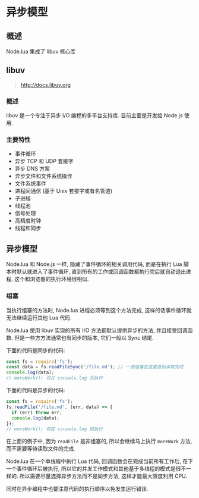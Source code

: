 # 异步模型

## 概述

Node.lua 集成了 libuv 核心库

## libuv 

> http://docs.libuv.org

### 概述

libuv 是一个专注于异步 I/O 编程的多平台支持库. 目前主要是开发给 Node.js 使用.

### 主要特性

- 事件循环
- 异步 TCP 和 UDP 套接字
- 异步 DNS 方案
- 异步文件和文件系统操作
- 文件系统事件
- 进程间通信 (基于 Unix 套接字或有名管道)
- 子进程
- 线程池
- 信号处理
- 高精度时钟
- 线程和同步

## 异步模型

Node.lua 和 Node.js 一样, 隐藏了事件循环的相关调用代码, 而是在执行 Lua 脚本时默认就进入了事件循环, 直到所有的工作或回调函数都执行完后就自动退出进程. 这个和浏览器的执行环境很相似.

### 组塞

当执行组塞的方法时, Node.lua 进程必须等到这个方法完成, 这样的话事件循环就无法继续运行其他 Lua 代码.

Node.lua 使用 libuv 实现的所有 I/O 方法都默认提供异步的方法, 并且接受回调函数. 但是一些方方法通常也有同步的版本, 它们一般以 Sync 结尾.

下面的代码是同步的代码:

```js
const fs = require('fs');
const data = fs.readFileSync('/file.md'); // 一直组塞在这里直到读取完成
console.log(data);
// moreWork(); 将在 console.log 后执行
```

下面的代码是异步的代码:

```js
const fs = require('fs');
fs.readFile('/file.md', (err, data) => {
  if (err) throw err;
  console.log(data);
});
// moreWork(); 将在 console.log 前执行
```

在上面的例子中, 因为 `readFile` 是非组塞的, 所以会继续马上执行 `moreWork` 方法, 而不需要等待读取文件的完成.

Node.lua 在一个单线程中执行 Lua 代码, 回调函数会在完成当前所有工作后, 在下一个事件循环后被执行, 所以它的并发工作模式和其他基于多线程的模式是很不一样的. 所以需要尽量选择异步方法而不是同步方法, 这样才能最大限度利用 CPU.

同时在异步编程中也要注意代码的执行顺序以免发生运行错误.

